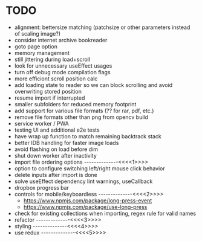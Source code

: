 # TODO

- alignment: bettersize matching (patchsize or other parameters instead of scaling image?)
- consider internet archive bookreader
- goto page option
- memory management
- still jittering during load+scroll
- look for unnecessary useEffect usages
- turn off debug mode compilation flags
- more efficiont scroll position calc
- add loading state to reader so we can block scrolling and avoid overwriting stored position
- resume import if interrupted
- smaller subfolders for reduced memory footprint
- add support for various file formats (?? for rar, pdf, etc.)
- remove file formats other than png from opencv build
- service worker / PWA
- testing UI and additional e2e tests
- have wrap up function to match remaining backtrack stack
- better IDB handling for faster image loads
- avoid flashing on load before dim
- shut down worker after inactivity
- import file ordering options --------------<<<<1>>>>
- option to configure switching left/right mouse click behavior
- delete inputs after import is done
- solve useEffect dependency lint warnings, useCallback
- dropbox progress bar
- controls for mobile/keyboardless --------------<<<<2>>>>
  - https://www.npmjs.com/package/long-press-event
  - https://www.npmjs.com/package/use-long-press
- check for existing collections when importing, regex rule for valid names
- refactor --------------<<<<3>>>>
- styling --------------<<<<4>>>>
- use redux --------------<<<<5>>>>

